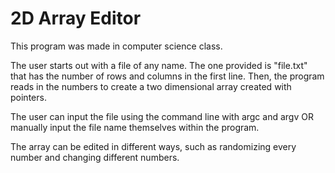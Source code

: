 # 2D Array Editor

This program was made in computer science class.

The user starts out with a file of any name. The one provided is "file.txt" that has the number of rows and columns in the first line. Then, the program reads in the numbers to create a two dimensional array created with pointers. 

The user can input the file using the command line with argc and argv OR manually input the file name themselves within the program.

The array can be edited in different ways, such as randomizing every number and changing different numbers. 
